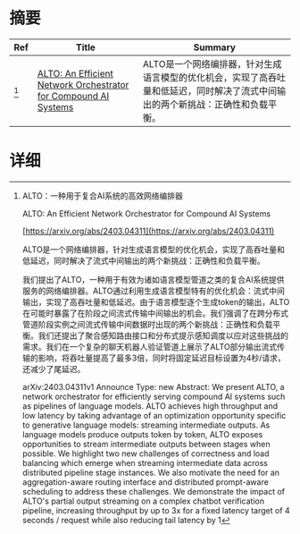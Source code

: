 # 摘要

| Ref | Title | Summary |
| --- | --- | --- |
| [^1] | [ALTO: An Efficient Network Orchestrator for Compound AI Systems](https://arxiv.org/abs/2403.04311) | ALTO是一个网络编排器，针对生成语言模型的优化机会，实现了高吞吐量和低延迟，同时解决了流式中间输出的两个新挑战：正确性和负载平衡。 |

# 详细

[^1]: ALTO：一种用于复合AI系统的高效网络编排器

    ALTO: An Efficient Network Orchestrator for Compound AI Systems

    [https://arxiv.org/abs/2403.04311](https://arxiv.org/abs/2403.04311)

    ALTO是一个网络编排器，针对生成语言模型的优化机会，实现了高吞吐量和低延迟，同时解决了流式中间输出的两个新挑战：正确性和负载平衡。

    

    我们提出了ALTO，一种用于有效为诸如语言模型管道之类的复合AI系统提供服务的网络编排器。ALTO通过利用生成语言模型特有的优化机会：流式中间输出，实现了高吞吐量和低延迟。由于语言模型逐个生成token的输出，ALTO在可能时暴露了在阶段之间流式传输中间输出的机会。我们强调了在跨分布式管道阶段实例之间流式传输中间数据时出现的两个新挑战：正确性和负载平衡。我们还提出了聚合感知路由接口和分布式提示感知调度以应对这些挑战的需求。我们在一个复杂的聊天机器人验证管道上展示了ALTO部分输出流式传输的影响，将吞吐量提高了最多3倍，同时将固定延迟目标设置为4秒/请求，还减少了尾延迟。

    arXiv:2403.04311v1 Announce Type: new  Abstract: We present ALTO, a network orchestrator for efficiently serving compound AI systems such as pipelines of language models. ALTO achieves high throughput and low latency by taking advantage of an optimization opportunity specific to generative language models: streaming intermediate outputs. As language models produce outputs token by token, ALTO exposes opportunities to stream intermediate outputs between stages when possible. We highlight two new challenges of correctness and load balancing which emerge when streaming intermediate data across distributed pipeline stage instances. We also motivate the need for an aggregation-aware routing interface and distributed prompt-aware scheduling to address these challenges. We demonstrate the impact of ALTO's partial output streaming on a complex chatbot verification pipeline, increasing throughput by up to 3x for a fixed latency target of 4 seconds / request while also reducing tail latency by 1
    


